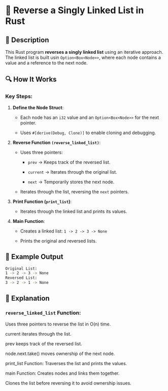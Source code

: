 # 📌 Reverse a Singly Linked List in Rust

## 🚀 Description
This Rust program **reverses a singly linked list** using an iterative approach. 
The linked list is built usin `Option<Box<Node>>`, where each node contains a value and a reference to the next node.

## 🔍 How It Works
### Key Steps:
1. **Define the Node Struct**:

    - Each node has an `i32` value and an `Option<Box<Node>>` for the next pointer.

    - Uses `#[derive(Debug, Clone)]` to enable cloning and debugging.

2. **Reverse Function `(reverse_linked_list)`**:

    - Uses three pointers:

      - `prev` → Keeps track of the reversed list.

      - `current` → Iterates through the original list.

      - `next` → Temporarily stores the next node.

    - Iterates through the list, reversing the `next` pointers.

3. **Print Function (`print_list`)**:

    - Iterates through the linked list and prints its values.

4. **Main Function**:

    - Creates a linked list: `1 -> 2 -> 3 -> None`

    - Prints the original and reversed lists.

## 🎯 Example Output
```sh
Original List:
1 -> 2 -> 3 -> None
Reversed List:
3 -> 2 -> 1 -> None
```
## 📂 Explanation
### `reverse_linked_list` Function:
Uses three pointers to reverse the list in O(n) time.

current iterates through the list.

prev keeps track of the reversed list.

node.next.take() moves ownership of the next node.

print_list Function:
Traverses the list and prints the values.

main Function:
Creates nodes and links them together.

Clones the list before reversing it to avoid ownership issues.

